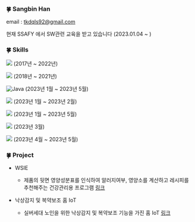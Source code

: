 ### 🍀 Sangbin Han

email : tkdqls92@gmail.com

현재 SSAFY 에서 SW관련 교육을 받고 있습니다
(2023.01.04 ~ )


### 🍀 Skills

<img src="https://img.shields.io/badge/Python-3776AB?style=for-the-badge&logo=Python&logoColor=f5dd42"/> (2017년 ~ 2022년)

<img src="https://img.shields.io/badge/C-A8B9CC?style=flat-square&logo=C&logoColor=white"/> (2018년 ~ 2021년)

![Java](https://img.shields.io/badge/Java-EE4C2C.svg?&style=for-the-badge&logo=JAVA&logoColor=white) (2023년 1월 ~ 2023년 5월)

<img src="https://img.shields.io/badge/JavaScript-F7DF1E?style=for-the-badge&logo=JavaScript&logoColor=1c1c1c"/> (2023년 1월 ~ 2023년 2월)

<img src="https://img.shields.io/badge/HTML5-E34F26?style=for-the-badge&logo=HTML5&logoColor=white"/> (2023년 1월 ~ 2023년 5월)

<img src="https://img.shields.io/badge/MySQL-4479A1?style=flat-square&logo=MySQL&logoColor=white"/> (2023년 3월)

<img src="https://img.shields.io/badge/Vue.js-4FC08D?style=flat-square&logo=Vue.js&logoColor=white"/> (2023년 4월 ~ 2023년 5월)


### 🍀 Project

* WSIE
  * 제품의 뒷면 영양성분표를 인식하여 알러지여부, 영양소를 계산하고 레시피를 추천해주는 건강관리용 프로그램 [링크](https://github.com/Kolacider/WSIE2022)

* 낙상감지 및 복약보조  홈 IoT
  * 실버세대 노인을 위한 낙상감지 및 복약보조 기능을 가진 홈 IoT [링크](https://github.com/parkmg98/IoT)


